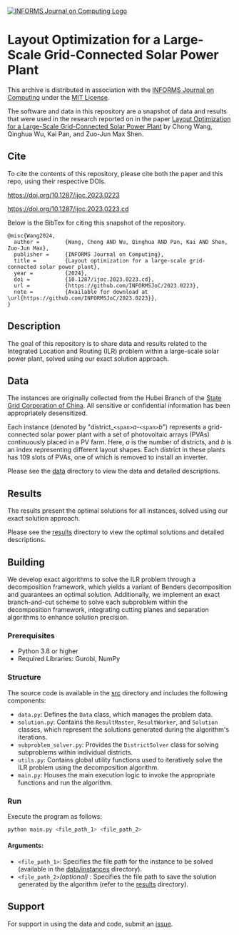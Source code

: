 [![INFORMS Journal on Computing Logo](https://INFORMSJoC.github.io/logos/INFORMS_Journal_on_Computing_Header.jpg)](https://pubsonline.informs.org/journal/ijoc)

# Layout Optimization for a Large-Scale Grid-Connected Solar Power Plant

This archive is distributed in association with the [INFORMS Journal on
Computing](https://pubsonline.informs.org/journal/ijoc) under the [MIT License](LICENSE).

The software and data in this repository are a snapshot of data and results
that were used in the research reported on in the paper
[Layout Optimization for a Large-Scale Grid-Connected Solar Power Plant](https://doi.org/10.1287/ijoc.2023.0223) by Chong Wang, Qinghua Wu, Kai Pan, and Zuo-Jun Max Shen.

## Cite

To cite the contents of this repository, please cite both the paper and this repo, using their respective DOIs.

https://doi.org/10.1287/ijoc.2023.0223

https://doi.org/10.1287/ijoc.2023.0223.cd

Below is the BibTex for citing this snapshot of the repository.

```
@misc{Wang2024,
  author =        {Wang, Chong AND Wu, Qinghua AND Pan, Kai AND Shen, Zuo-Jun Max},
  publisher =     {INFORMS Journal on Computing},
  title =         {Layout optimization for a large-scale grid-connected solar power plant},
  year =          {2024},
  doi =           {10.1287/ijoc.2023.0223.cd},
  url =           {https://github.com/INFORMSJoC/2023.0223},
  note =          {Available for download at \url{https://github.com/INFORMSJoC/2023.0223}},
}
```

## Description

The goal of this repository is to share data and results related to the Integrated Location and Routing (ILR) problem within a large-scale solar power plant, solved using our exact solution approach.

## Data

The instances are originally collected from the Hubei Branch of the [State Grid Corporation of China](http://www.sgcc.com.cn/html/sgcc_main_en/index.shtml). All sensitive or confidential information has been appropriately desensitized.

Each instance (denoted by "district_`<span>`$a$-`<span>`$b$") represents a grid-connected solar power plant with a set of photovoltaic arrays (PVAs) continuously placed in a PV farm. Here, $a$ is the number of districts, and $b$ is an index representing different layout shapes. Each district in these plants has 109 slots of PVAs, one of which is removed to install an inverter.

Please see the [data](data) directory to view the data and detailed descriptions.

## Results

The results present the optimal solutions for all instances, solved using our exact solution approach.

Please see the [results](results) directory to view the optimal solutions and detailed descriptions.

## Building

We develop exact algorithms to solve the ILR problem through a decomposition framework, which yields a variant of Benders decomposition and guarantees an optimal solution. Additionally, we implement an exact branch-and-cut scheme to solve each subproblem within the decomposition framework, integrating cutting planes and separation algorithms to enhance solution precision.

### Prerequisites

- Python 3.8 or higher
- Required Libraries: Gurobi, NumPy

### Structure

The source code is available in the [src](src) directory and includes the following components:

- `data.py`: Defines the `Data` class, which manages the problem data.
- `solution.py`: Contains the `ResultMaster`, `ResultWorker`, and `Solution` classes, which represent the solutions generated during the algorithm's iterations.
- `subproblem_solver.py`: Provides the `DistrictSolver` class for solving subproblems within individual districts.
- `utils.py`: Contains global utility functions used to iteratively solve the ILR problem using the decomposition algorithm.
- `main.py`: Houses the main execution logic to invoke the appropriate functions and run the algorithm.

### Run

Execute the program as follows:

```bash
python main.py <file_path_1> <file_path_2>
```

#### Arguments:

- `<file_path_1>`: Specifies the file path for the instance to be solved (available in the [data/instances](data/instances) directory).
- `<file_path_2>`*(optional)* : Specifies the file path to save the solution generated by the algorithm (refer to the [results](results) directory).

## Support

For support in using the data and code, submit an [issue](https://github.com/INFORMSJoC/2023.0223/issues/new).
